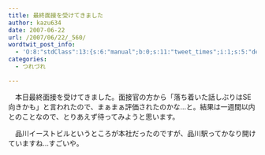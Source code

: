 ```yaml
---
title: 最終面接を受けてきました
author: kazu634
date: 2007-06-22
url: /2007/06/22/_560/
wordtwit_post_info:
  - 'O:8:"stdClass":13:{s:6:"manual";b:0;s:11:"tweet_times";i:1;s:5:"delay";i:0;s:7:"enabled";i:1;s:10:"separation";s:2:"60";s:7:"version";s:3:"3.7";s:14:"tweet_template";b:0;s:6:"status";i:2;s:6:"result";a:0:{}s:13:"tweet_counter";i:2;s:13:"tweet_log_ids";a:1:{i:0;i:2997;}s:9:"hash_tags";a:0:{}s:8:"accounts";a:1:{i:0;s:7:"kazu634";}}'
categories:
  - つれづれ

---
```

<div class="section">
<p>
    　本日最終面接を受けてきました。面接官の方から「落ち着いた話しぶりはSE向きかも」と言われたので、まぁまぁ評価されたのかな…と。結果は一週間以内とのことなので、とりあえず待ってみようと思います。
</p>
  
<p>
    　品川イーストビルというところが本社だったのですが、品川駅ってかなり開けていますね…すごいや。
</p>
</div>